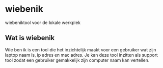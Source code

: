 # wiebenik
wiebeniktool voor de lokale werkplek

## Wat is wiebenik
Wie ben ik is een tool die het inzichtelijk maakt voor een gebruiker wat zijn laptop naam is, ip adres en mac adres.
Je kan deze tool inzitten als support tool zodat een gebruiker gemakkelijk zijn computer naam kan vertellen.
